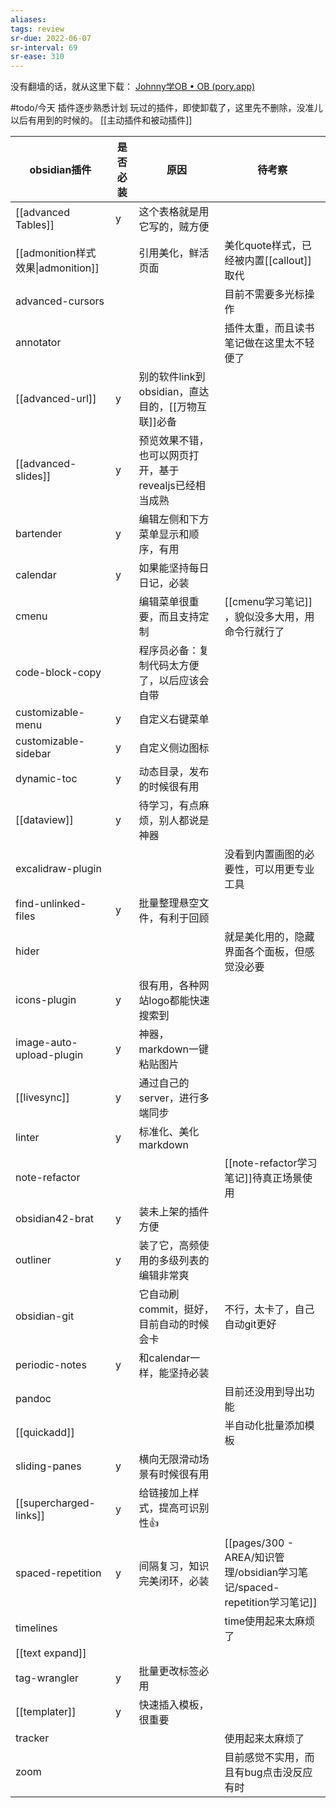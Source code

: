 ```yaml
---
aliases: 
tags: review
sr-due: 2022-06-07
sr-interval: 69
sr-ease: 310
---
```


没有翻墙的话，就从这里下载：
[Johnny学OB • OB (pory.app)](https://ob.pory.app/)

#todo/今天
插件逐步熟悉计划
玩过的插件，即使卸载了，这里先不删除，没准儿以后有用到的时候的。
[[主动插件和被动插件]]

| obsidian插件                       | 是否必装 | 原因                                                   | 待考察                                           |
| ---------------------------------- | -------- | ------------------------------------------------------ | ------------------------------------------------ |
| [[advanced Tables]]                    | y        | 这个表格就是用它写的，贼方便                           |                                                  |
| [[admonition样式效果\|admonition]] |          | 引用美化，鲜活页面                                     | 美化quote样式，已经被内置[[callout]]取代                                    |
| advanced-cursors                   |          |                                                        | 目前不需要多光标操作                             |
| annotator                          |          |                                                        | 插件太重，而且读书笔记做在这里太不轻便了         |
| [[advanced-url]]                   | y        | 别的软件link到obsidian，直达目的，[[万物互联]]必备     |                                                  |
| [[advanced-slides]]                | y        | 预览效果不错，也可以网页打开，基于revealjs已经相当成熟 |                                                  |
| bartender                          | y        | 编辑左侧和下方菜单显示和顺序，有用                     |                                                  |
| calendar                           | y        | 如果能坚持每日日记，必装                               |                                                  |
| cmenu                              |          | 编辑菜单很重要，而且支持定制                           | [[cmenu学习笔记]] ，貌似没多大用，用命令行就行了 |
| code-block-copy                    |         | 程序员必备：复制代码太方便了，以后应该会自带                           |                                                  |
| customizable-menu                  | y        | 自定义右键菜单                                         |                                                  |
| customizable-sidebar               | y        | 自定义侧边图标                                         |                                                  |
| dynamic-toc                        | y        | 动态目录，发布的时候很有用                             |                                                  |
| [[dataview]]                       | y        | 待学习，有点麻烦，别人都说是神器                       |                                                  |
| excalidraw-plugin                  |          |                                                        | 没看到内置画图的必要性，可以用更专业工具         |
| find-unlinked-files                | y        | 批量整理悬空文件，有利于回顾                           |                                                  |
| hider                              |          |                                                        | 就是美化用的，隐藏界面各个面板，但感觉没必要     |
| icons-plugin                       | y        | 很有用，各种网站logo都能快速搜索到                     |                                                  |
| image-auto-upload-plugin           | y        | 神器，markdown一键粘贴图片                             |                                                  |
| [[livesync]]                       | y        | 通过自己的server，进行多端同步                         |                                                  |
| linter                             | y        | 标准化、美化markdown                                   |                                                  |
| note-refactor                      |          |                                                        | [[note-refactor学习笔记]]待真正场景使用          |
| obsidian42-brat                    | y        | 装未上架的插件方便                                     |                                                  |
| outliner                           | y        | 装了它，高频使用的多级列表的编辑非常爽                 |                                                  |
| obsidian-git                       |          | 它自动刷commit，挺好，目前自动的时候会卡               | 不行，太卡了，自己自动git更好                    |
| periodic-notes                     | y        | 和calendar一样，能坚持必装                             |                                                  |
| pandoc                             |          |                                                        | 目前还没用到导出功能                             |
| [[quickadd]]                       |          |                                                        | 半自动化批量添加模板                             |
| sliding-panes                      | y        | 横向无限滑动场景有时候很有用                           |                                                  |
| [[supercharged-links]]             | y        | 给链接加上样式，提高可识别性👍                         |                                                  |
| spaced-repetition                  | y        | 间隔复习，知识完美闭环，必装                           | [[pages/300 - AREA/知识管理/obsidian学习笔记/spaced-repetition学习笔记]]     |
| timelines                          |          |                                                        | time使用起来太麻烦了                             |
| [[text expand]]                    |          |                                                        |                                                  |
| tag-wrangler                       | y        | 批量更改标签必用                                       |                                                  |
| [[templater]]                      | y        | 快速插入模板，很重要                                   |                                                  |
| tracker                            |          |                                                        | 使用起来太麻烦了                                 |
| zoom                               |          |                                                        | 目前感觉不实用，而且有bug点击没反应有时          |
